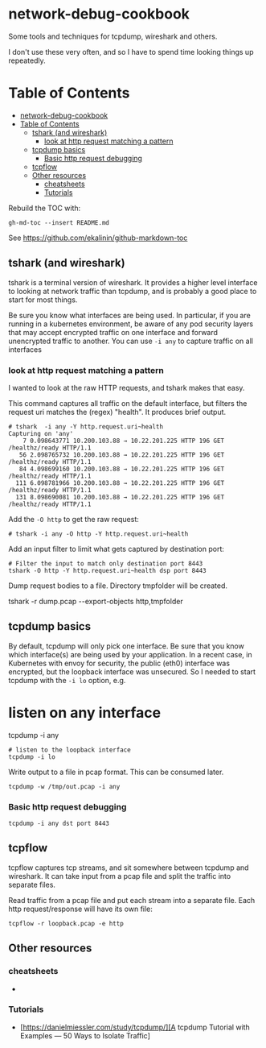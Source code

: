 # network-debug-cookbook

Some tools and techniques for tcpdump, wireshark and others.

I don't use these very often, and so I have to spend time looking things up repeatedly.

Table of Contents
=================

<!--ts-->
   * [network-debug-cookbook](#network-debug-cookbook)
   * [Table of Contents](#table-of-contents)
      * [tshark (and wireshark)](#tshark-and-wireshark)
         * [look at http request matching a pattern](#look-at-http-request-matching-a-pattern)
      * [tcpdump basics](#tcpdump-basics)
         * [Basic http request debugging](#basic-http-request-debugging)
      * [tcpflow](#tcpflow)
      * [Other resources](#other-resources)
         * [cheatsheets](#cheatsheets)
         * [Tutorials](#tutorials)

<!-- Added by: jdagnall, at: Sat Feb 29 20:28:23 PST 2020 -->

<!--te-->

Rebuild the TOC with:

    gh-md-toc --insert README.md


See https://github.com/ekalinin/github-markdown-toc

## tshark (and wireshark)

tshark is a terminal version of wireshark. It provides a higher level interface
to looking at network traffic than tcpdump, and is probably a good place to
start for most things.

Be sure you know what interfaces are being used. In particular, if you are
running in a kubernetes environment, be aware of any pod security layers that
may accept encrypted traffic on one interface and forward unencrypted traffic
to another. You can use `-i any` to capture traffic on all interfaces

### look at http request matching a pattern

I wanted to look at the raw HTTP requests, and tshark makes that easy.

This command captures all traffic on the default interface, but filters the
request uri matches the (regex) "health". It produces brief output.

    # tshark  -i any -Y http.request.uri~health
    Capturing on 'any'
        7 0.098643771 10.200.103.88 → 10.22.201.225 HTTP 196 GET /healthz/ready HTTP/1.1
       56 2.098765732 10.200.103.88 → 10.22.201.225 HTTP 196 GET /healthz/ready HTTP/1.1
       84 4.098699160 10.200.103.88 → 10.22.201.225 HTTP 196 GET /healthz/ready HTTP/1.1
      111 6.098781966 10.200.103.88 → 10.22.201.225 HTTP 196 GET /healthz/ready HTTP/1.1
      131 8.098690081 10.200.103.88 → 10.22.201.225 HTTP 196 GET /healthz/ready HTTP/1.1


Add the `-O http` to get the raw request:

    # tshark -i any -O http -Y http.request.uri~health

Add an input filter to limit what gets captured by destination port:

    # Filter the input to match only destination port 8443
    tshark -O http -Y http.request.uri~health dsp port 8443


Dump request bodies to a file. Directory tmpfolder will be created.

  tshark -r dump.pcap --export-objects http,tmpfolder


## tcpdump basics

By default, tcpdump will only pick one interface. Be sure that you know which interface(s) are being
used by your application. In a recent case, in Kubernetes with envoy for security, the public (eth0) interface
was encrypted, but the loopback interface was unsecured. So I needed to start tcpdump with the `-i lo` option, e.g.

   # listen on any interface
   tcpdump -i any

    # listen to the loopback interface
    tcpdump -i lo
    

Write output to a file in pcap format. This can be consumed later.

    tcpdump -w /tmp/out.pcap -i any

### Basic http request debugging

    tcpdump -i any dst port 8443  

## tcpflow

tcpflow captures tcp streams, and sit somewhere between tcpdump and wireshark. It can take input
from a pcap file and split the traffic into separate files.

Read traffic from a pcap file and put each stream into a separate file. Each
http request/response will have its own file:

    tcpflow -r loopback.pcap -e http

## Other resources

### cheatsheets

* 

### Tutorials

* [https://danielmiessler.com/study/tcpdump/][A tcpdump Tutorial with Examples — 50 Ways to Isolate Traffic]


